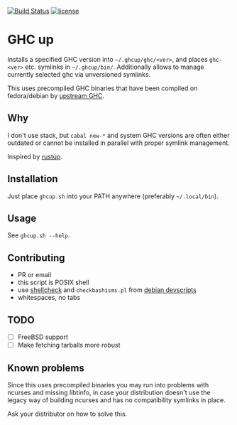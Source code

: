 [![Build Status](https://travis-ci.org/hasufell/ghcup.svg?branch=master)](https://travis-ci.org/hasufell/ghcup)
[![license](https://img.shields.io/github/license/hasufell/ghcup.svg)](COPYING)

# GHC up

Installs a specified GHC version into `~/.ghcup/ghc/<ver>`,
and places `ghc-<ver>` etc. symlinks in `~/.ghcup/bin/`.
Additionally allows to manage currently selected ghc
via unversioned symlinks.

This uses precompiled GHC binaries that have been
compiled on fedora/debian by
[upstream GHC](https://www.haskell.org/ghc/download_ghc_8_6_1.html#binaries).

## Why

I don't use stack, but `cabal new-*` and system GHC versions
are often either outdated or cannot be installed in parallel
with proper symlink management.

Inspired by [rustup](https://github.com/rust-lang-nursery/rustup.rs).

## Installation

Just place `ghcup.sh` into your PATH anywhere
(preferably `~/.local/bin`).

## Usage

See `ghcup.sh --help`.

## Contributing

* PR or email
* this script is POSIX shell
* use [shellcheck](https://github.com/koalaman/shellcheck) and `checkbashisms.pl` from [debian devscripts](http://http.debian.net/debian/pool/main/d/devscripts/devscripts_2.18.4.tar.xz)
* whitespaces, no tabs

## TODO

- [ ] FreeBSD support
- [ ] Make fetching tarballs more robust

## Known problems

Since this uses precompiled binaries you may run into
problems with ncurses and missing libtinfo, in case
your distribution doesn't use the legacy way of building
ncurses and has no compatibility symlinks in place.

Ask your distributor on how to solve this.
